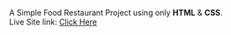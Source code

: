 A Simple Food Restaurant Project using only **HTML** & **CSS**.<br>
Live Site link: [Click Here](https://mottasimsadi.github.io/Food-Restaurant-Project/)
